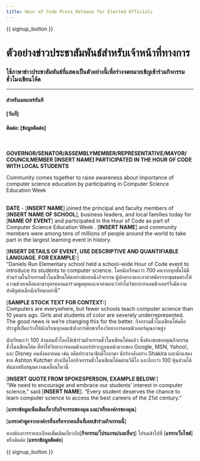 ```yaml
---
title: Hour of Code Press Release for Elected Officials
---
```


{{ signup_button }}

# ตัวอย่างข่าวประชาสัมพันธ์สำหรับเจ้าหน้าที่ทางการ

### ใช้ภาษาข่าวประชาสัมพันธ์ที่แสดงเป็นตัวอย่างนี้เพื่อร่างจดหมายเชิญเข้าร่วมกิจกรรมชั่วโมงเขียนโค้ด

* * *

#### สำหรับเผยแพร่ทันที  


#### [วันที่]  


#### ติดต่อ: [ข้อมูลติดต่อ]

<br />

**GOVERNOR/SENATOR/ASSEMBLYMEMBER/REPRESENTATIVE/MAYOR/ COUNCILMEMBER [INSERT NAME] PARTICIPATED IN THE HOUR OF CODE WITH LOCAL STUDENTS** <br />

Community comes together to raise awareness about importance of computer science education by participating in Computer Science Education Week <br /> <br />

**DATE** - [**INSERT NAME**] joined the principal and faculty members of [**INSERT NAME OF SCHOOL**], business leaders, and local families today for [**NAME OF EVENT**] and participated in the Hour of Code as part of Computer Science Education Week . [**INSERT NAME**] and community members were among tens of millions of people around the world to take part in the largest learning event in history. <br />

[**INSERT DETAILS OF EVENT, USE DESCRIPTIVE AND QUANTIFIABLE LANGUAGE. FOR EXAMPLE:**]  
“Daniels Run Elementary school held a school-wide Hour of Code event to introduce its students to computer science. โดยนักเรียนกว่า 700 คนจากทุกชั้นได้มีส่วนร่วมในกิจกรรมชั่วโมงเขียนโค้ดอย่างน้อยหนึ่งกิจกรรม ผู้ปกครองและอาสาสมัครจากชุมชนต่างให้ความช่วยเหลือและพาบุตรหลานมาร่วมพูดคุยและหาคำตอบว่าทำไมวิทยาการคอมพิวเตอร์จึงมีความสำคัญต่อเด็กนักเรียนเหล่านี้” <br />

[**SAMPLE STOCK TEXT FOR CONTEXT:**]  
Computers are everywhere, but fewer schools teach computer science than 10 years ago. Girls and students of color are severely underrepresented. The good news is we’re changing this for the better. กิจกรรมชั่วโมงเขียนโค้ดคือประตูที่เปิดกว้างให้นักเรียนทุกคนเข้าถึงการศึกษาเรื่องวิทยาการคอมพิวเตอร์คุณภาพสูง <br />

นักเรียนกว่า 100 ล้านคนทั่วโลกได้เข้าร่วมกิจกรรมชั่วโมงเขียนโค้ดแล้ว ซึ่งต้องขอขอบคุณกิจกรรมชั่วโมงเขียนโค้ด ที่ทำให้วิทยาการคอมพิวเตอร์ปรากฏบนหน้าแรกของ Google, MSN, Yahoo!, และ Disney คนดังหลายคน เช่น อดีตประธานาธิบดีโอบามา นักร้องดังอย่าง Shakira และนักแสดงชาย Ashton Kutcher ต่างเปิดโลกกิจกรรมชั่วโมงเขียนโค้ดผ่านวิดีโอ และอีกกว่า 100 หุ้นส่วนได้หันมาสนับสนุนความเคลื่อนไหวนี้ <br />

[**INSERT QUOTE FROM SPOKESPERSON, EXAMPLE BELOW:**]  
“We need to encourage and embrace our students’ interest in computer science,” said [**INSERT NAME**]. “Every student deserves the chance to learn computer science to access the best careers of the 21st century.” <br />

[**แทรกข้อมูลเพิ่มเติมเกี่ยวกับกิจกรรมของคุณ และ/หรือองค์กรของคุณ**] <br />

[**แทรกคำพูดจากองค์กรอื่นหรือจากคนอื่นที่เคยเข้าร่วมกิจกรรมนี้**] <br />

หากต้องการรายละเอียดเพิ่มเติมเกี่ยวกับ[**กิจกรรม/โปรแกรม/และอื่นๆ**] โปรดเข้าไปที่ [**แทรกเว็บไซต์**] หรือติดต่อ [**แทรกข้อมูลติดต่อ**]

{{ signup_button }}